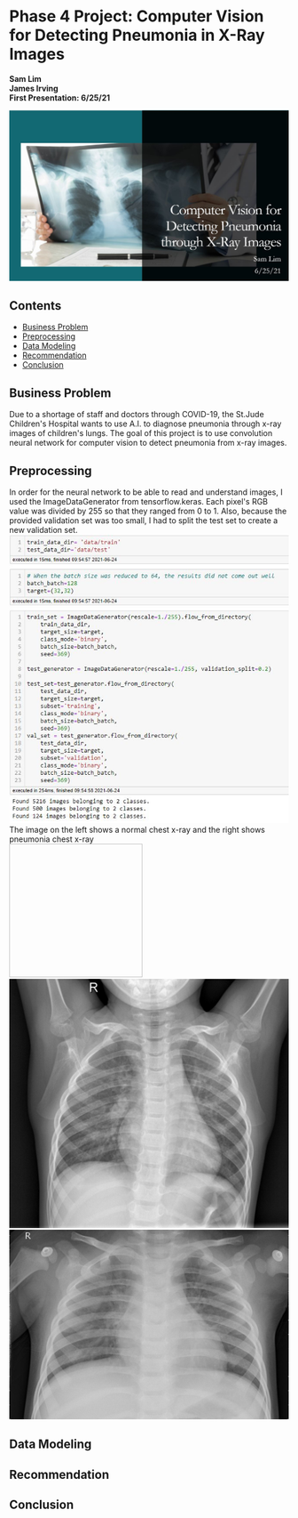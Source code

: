 # Phase 4 Project: Computer Vision for Detecting Pneumonia in X-Ray Images
**Sam Lim** <br>
**James Irving** <br>
**First Presentation: 6/25/21** <br>

![main header](images/front.JPG)

## Contents

 - <a href='#BusinessProblem'> Business Problem </a>
 - <a href='#Preprocessing'> Preprocessing </a>
 - <a href='#DataModeling'> Data Modeling</a>
 - <a href='#Recommendation'> Recommendation </a>
 - <a href='#Conclusion'> Conclusion </a>

 
<a id='BusinessProblem'></a>
## Business Problem

Due to a shortage of staff and doctors through COVID-19, the St.Jude Children's Hospital wants to use A.I. to diagnose pneumonia through x-ray images of children's lungs. The goal of this project is to use convolution neural network for computer vision to detect pneumonia from x-ray images.

<a id='Preprocessing'></a>
## Preprocessing
In order for the neural network to be able to read and understand images, I used the ImageDataGenerator from tensorflow.keras. Each pixel's RGB value was divided by 255 so that they ranged from 0 to 1. Also, because the provided validation set was too small, I had to split the test set to create a new validation set.<br>
![dataprep](images/dataprep.JPG)<br>
The image on the left shows a normal chest x-ray and the right shows pneumonia chest x-ray<br>
<img style='height: 240px; width: 240px;'>
![normal](data/train/NORMAL/IM-0115-0001.jpeg)
![pneu](data/train/PNEUMONIA/person1_bacteria_2.jpeg)
</img>

<a id='DataModeling'></a>
## Data Modeling

<a id='Recommendation'></a>
## Recommendation 


<a id='Conclusion'></a>
## Conclusion 